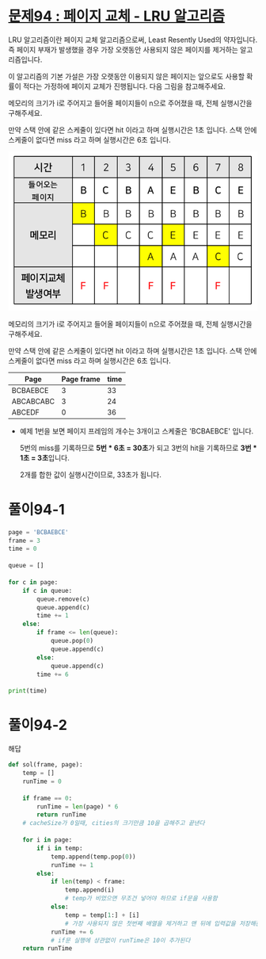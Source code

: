 # [문제94 : 페이지 교체 - LRU 알고리즘](https://www.notion.so/94-LRU-140c248b729948b180398acc0a370a0e)

LRU 알고리즘이란 페이지 교체 알고리즘으로써, Least Resently Used의 약자입니다. 즉 페이지 부재가 발생했을 경우 가장 오랫동안 사용되지 않은 페이지를 제거하는 알고리즘입니다.

이 알고리즘의 기본 가설은 가장 오랫동안 이용되지 않은 페이지는 앞으로도 사용할 확률이 적다는 가정하에 페이지 교체가 진행됩니다.
다음 그림을 참고해주세요.

메모리의 크기가 i로 주어지고 들어올 페이지들이 n으로 주어졌을 때, 전체 실행시간을 구해주세요.

만약 스택 안에 같은 스케줄이 있다면 hit 이라고 하며 실행시간은 1초 입니다. 스택 안에 스케줄이 없다면 miss 라고 하며 실행시간은 6초 입니다.

![photo](photo/094/1.png)

메모리의 크기가 i로 주어지고 들어올 페이지들이 n으로 주어졌을 때, 전체 실행시간을 구해주세요.

만약 스택 안에 같은 스케줄이 있다면 hit 이라고 하며 실행시간은 1초 입니다. 스택 안에 스케줄이 없다면 miss 라고 하며 실행시간은 6초 입니다.

| Page       | Page frame | time |
| ---------- | ---------- | ---- |
| BCBAEBCE   | 3          | 33   |
| ABCABCABC  | 3          | 24   |
| ABCEDF     | 0          | 36   |

- 예제 1번을 보면 페이지 프레임의 개수는 3개이고 스케줄은 'BCBAEBCE' 입니다. 
  
  5번의 miss를 기록하므로 **5번 * 6초 = 30초**가 되고  3번의 hit을 기록하므로 **3번 * 1초 = 3초**입니다.
  
  2개를 합한 값이 실행시간이므로, 33초가 됩니다.

# 풀이94-1

``` python
page = 'BCBAEBCE'
frame = 3
time = 0

queue = []

for c in page:
    if c in queue:
        queue.remove(c)
        queue.append(c)
        time += 1
    else:
        if frame <= len(queue):
            queue.pop(0)
            queue.append(c)
        else:
            queue.append(c)
        time += 6

print(time)
```

# 풀이94-2

해답

``` python
def sol(frame, page):
    temp = []
    runTime = 0

    if frame == 0:
        runTime = len(page) * 6
        return runTime
    # cacheSize가 0일때, cities의 크기만큼 10을 곱해주고 끝낸다

    for i in page:
        if i in temp:
            temp.append(temp.pop(0))
            runTime += 1
        else:
            if len(temp) < frame:
                temp.append(i)
                # temp가 비었으면 무조건 넣어야 하므로 if문을 사용함
            else:
                temp = temp[1:] + [i]
                # 가장 사용되지 않은 첫번째 배열을 제거하고 맨 뒤에 입력값을 저장해준다
            runTime += 6
            # if문 실행에 상관없이 runTime은 10이 추가된다
    return runTime
```